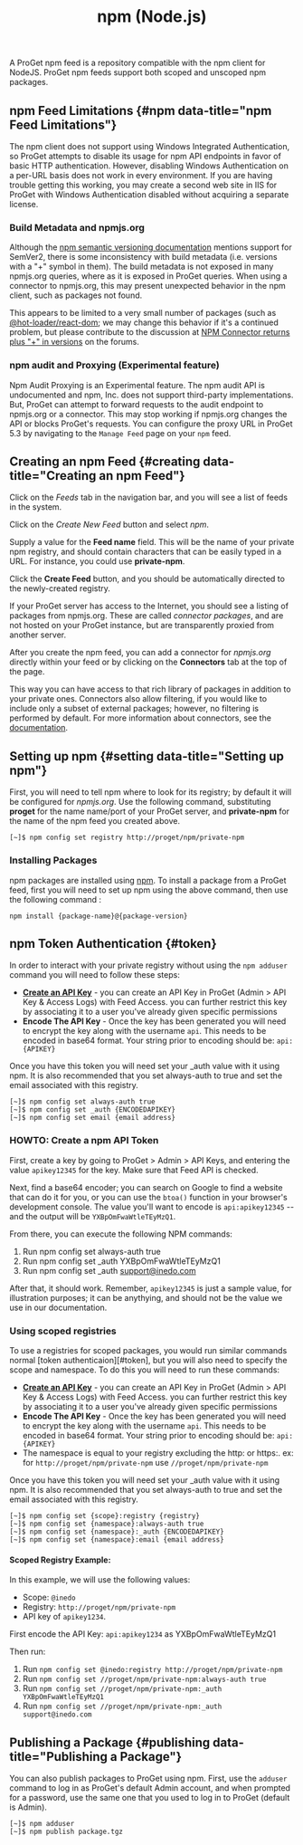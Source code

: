 ﻿---
title: npm (Node.js)
sequence: 300
keywords: proget, feeds, npm, connectors
show-headings-in-nav: true
---

A ProGet npm feed is a repository compatible with the npm client for NodeJS. ProGet npm feeds support both scoped and unscoped npm packages.

## npm Feed Limitations {#npm data-title="npm Feed Limitations"}

The npm client does not support using Windows Integrated Authentication, so ProGet attempts to disable its usage for npm API endpoints in favor of basic HTTP authentication. However, disabling Windows Authentication on a per-URL basis does not work in every environment. If you are having trouble getting this working, you may create a second web site in IIS for ProGet with Windows Authentication disabled without acquiring a separate license.

### Build Metadata and npmjs.org

Although the [npm semantic versioning documentation](https://docs.npmjs.com/about-semantic-versioning) mentions support for SemVer2, there is some inconsistency with build metadata (i.e. versions with a "+" symbol in them). The build metadata is not exposed in many npmjs.org queries, where as it is exposed in ProGet queries. When using a connector to npmjs.org, this may present unexpected behavior in the npm client, such as packages not found.

This appears to be limited to a very small number of packages (such as [@hot-loader/react-dom](https://www.npmjs.com/package/@hot-loader/react-dom); we may change this behavior if it's a continued problem, but please contribute to the discussion at [NPM Connector returns plus "+" in versions](https://forums.inedo.com/topic/2948) on the forums.

### npm audit and Proxying (Experimental feature)

Npm Audit Proxying is an Experimental feature. The npm audit API is undocumented and npm, Inc. does not support third-party implementations. But, ProGet can attempt to forward requests to the audit endpoint to npmjs.org or a connector. This may stop working if npmjs.org changes the API or blocks ProGet's requests. You can configure the proxy URL in ProGet 5.3 by navigating to the `Manage Feed` page on your `npm` feed.

## Creating an npm Feed {#creating data-title="Creating an npm Feed"}

Click on the *Feeds* tab in the navigation bar, and you will see a list of feeds in the system.

Click on the *Create New Feed* button and select *npm*.

Supply a value for the <b>Feed name</b> field. This will be the name of your private npm registry, and should contain characters that can be easily typed in a URL. For instance, you could use **private-npm**.

Click the **Create Feed** button, and you should be automatically directed to the newly-created registry.

If your ProGet server has access to the Internet, you should see a listing of packages from npmjs.org. These are called *connector packages*, and are not hosted on your ProGet instance, but are transparently proxied from another server. 

After you create the npm feed, you can add a connector for *npmjs.org* directly within your feed or by clicking on the **Connectors** tab at the top of the page. 

This way you can have access to that rich library of packages in addition to your private ones. Connectors also allow filtering, if you would like to include only a subset of external packages; however, no filtering is performed by default. For more information about connectors, see the [documentation](/docs/proget/core-concepts/connectors).

## Setting up npm {#setting data-title="Setting up npm"}

First, you will need to tell npm where to look for its registry; by default it will be configured for *npmjs.org*. Use the following command, substituting **proget** for the name name/port of your ProGet server, and **private-npm** for the name of the npm feed you created above.

```
[~]$ npm config set registry http://proget/npm/private-npm
```

### Installing Packages

npm packages are installed using [npm](https://docs.npmjs.com/cli/install). To install a package from a ProGet feed, first you will need to set up npm using the above command, then use the following command :

```
npm install {package-name}@{package-version}
```

## npm Token Authentication {#token}

In order to interact with your private registry without using the `npm adduser` command you will need to follow these steps:

- **[Create an API Key](/docs/proget/administration/security/api-keys)** - you can create an API Key in ProGet (Admin > API Key & Access Logs) with Feed Access. you can further restrict this key by associating it to a user you've already given specific permissions
- **Encode The API Key** - Once the key has been generated you will need to encrypt the key along with the username `api`. This needs to be encoded in base64 format. Your string prior to encoding should be: `api:{APIKEY}` 

Once you have this token you will need set your _auth value with it using npm. It is also recommended that you set always-auth to true and set the email associated with this registry.  
          
```
[~]$ npm config set always-auth true
[~]$ npm config set _auth {ENCODEDAPIKEY}
[~]$ npm config set email {email address}
```

### HOWTO: Create a npm API Token

First, create a key by going to ProGet > Admin > API Keys, and entering the value `apikey12345` for the key. Make sure that Feed API is checked.

Next, find a base64 encoder; you can search on Google to find a website that can do it for you, or you can use the `btoa()` function in your browser's development console. The value you'll want to encode is `api:apikey12345` -- and the output will be `YXBpOmFwaWtleTEyMzQ1`.

From there, you can execute the following NPM commands:

1. Run npm config set always-auth true
2. Run npm config set _auth YXBpOmFwaWtleTEyMzQ1
2. Run npm config set _auth support@inedo.com

After that, it should work. Remember, `apikey12345` is just a sample value, for illustration purposes; it can be anythying, and should not be the value we use in our documentation.

### Using scoped registries

To use a registries for scoped packages, you would run similar commands normal [token authenticaion][#token], but you will also need to specify the scope and namespace. To do this you will need to run these commands:

- **[Create an API Key](/docs/proget/administration/security/api-keys)** - you can create an API Key in ProGet (Admin > API Key & Access Logs) with Feed Access. you can further restrict this key by associating it to a user you've already given specific permissions
- **Encode The API Key** - Once the key has been generated you will need to encrypt the key along with the username `api`. This needs to be encoded in base64 format. Your string prior to encoding should be: `api:{APIKEY}` 
- The namespace is equal to your registry excluding the http: or https:. ex: for `http://proget/npm/private-npm` use `//proget/npm/private-npm`

Once you have this token you will need set your _auth value with it using npm. It is also recommended that you set always-auth to true and set the email associated with this registry.  

```
[~]$ npm config set {scope}:registry {registry}
[~]$ npm config set {namespace}:always-auth true
[~]$ npm config set {namespace}:_auth {ENCODEDAPIKEY}
[~]$ npm config set {namespace}:email {email address}
```

#### Scoped Registry Example:

In this example, we will use the following values:
- Scope: `@inedo` 
- Registry: `http://proget/npm/private-npm` 
- API key of `apikey1234`.

First encode the API Key: `api:apikey1234` as YXBpOmFwaWtleTEyMzQ1

Then run:
1. Run `npm config set @inedo:registry http://proget/npm/private-npm`
2. Run `npm config set //proget/npm/private-npm:always-auth true`
2. Run `npm config set //proget/npm/private-npm:_auth YXBpOmFwaWtleTEyMzQ1`
2. Run `npm config set //proget/npm/private-npm:_auth support@inedo.com`

        
## Publishing a Package {#publishing data-title="Publishing a Package"}

You can also publish packages to ProGet using npm. First, use the `adduser` command to log in as ProGet's default Admin account, and when prompted for a password, use the same one that you used to log in to ProGet (default is Admin).

```
[~]$ npm adduser
[~]$ npm publish package.tgz
```
